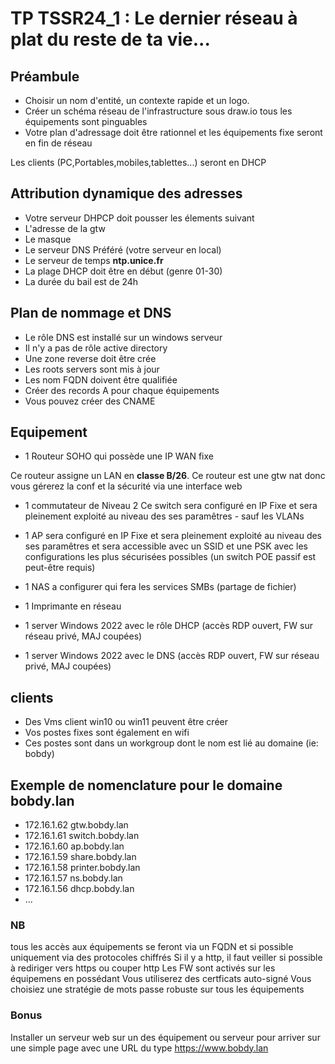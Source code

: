 # TP TSSR24_1 : Le dernier réseau à plat du reste de ta vie...

## Préambule
- Choisir un nom d'entité, un contexte rapide et un logo.
- Créer un schéma réseau de l'infrastructure sous draw.io
tous les équipements sont pinguables
- Votre plan d'adressage doit être rationnel et les équipements fixe seront en fin de réseau

Les clients (PC,Portables,mobiles,tablettes...) seront en DHCP

## Attribution dynamique des adresses
- Votre serveur DHPCP doit pousser les élements suivant
- L'adresse de la gtw
- Le masque
- Le serveur DNS Préféré (votre serveur en local)
- Le serveur de temps **ntp.unice.fr**
- La plage DHCP doit être en début (genre 01-30)
- La durée du bail est de 24h



## Plan de nommage et DNS
- Le rôle DNS est installé sur un windows serveur
- Il  n'y a pas de rôle active directory
- Une zone reverse doit être crée
- Les roots servers sont mis à jour
- Les nom FQDN doivent être qualifiée
- Créer des records A pour chaque équipements
- Vous pouvez créer des CNAME

## Equipement
- 1 Routeur SOHO qui possède une IP WAN fixe

Ce routeur assigne un LAN en **classe B/26**.
Ce routeur est une gtw nat donc vous gérerez la conf et la sécurité via une interface web

- 1 commutateur de Niveau 2 
Ce switch sera configuré en IP Fixe et sera pleinement exploité au niveau des ses paramêtres - sauf les VLANs

- 1 AP sera configuré en IP Fixe et sera pleinement exploité au niveau des ses paramêtres et sera accessible avec un SSID et une PSK avec les configurations les plus sécurisées possibles
(un switch POE passif est peut-être requis)

- 1 NAS a configurer qui fera les services SMBs (partage de fichier)

- 1 Imprimante en réseau

- 1 server Windows 2022 avec le rôle DHCP (accès RDP ouvert, FW sur réseau privé, MAJ coupées)

- 1 server Windows 2022 avec le DNS (accès RDP ouvert, FW sur réseau privé, MAJ coupées)

## clients
- Des Vms client win10 ou win11 peuvent être créer
- Vos postes fixes sont également en wifi
- Ces postes sont dans un workgroup dont le nom est lié au domaine (ie: bobdy)

## Exemple de nomenclature pour le domaine bobdy.lan

- 172.16.1.62 gtw.bobdy.lan
- 172.16.1.61 switch.bobdy.lan
- 172.16.1.60 ap.bobdy.lan
- 172.16.1.59 share.bobdy.lan
- 172.16.1.58 printer.bobdy.lan
- 172.16.1.57 ns.bobdy.lan
- 172.16.1.56 dhcp.bobdy.lan
- ...

### NB
tous les accès aux équipements se feront via un FQDN et si possible uniquement via des protocoles chiffrés
Si il y a http, il faut veiller si possible à rediriger vers https ou couper http
Les FW sont activés sur les équipemens en possédant
Vous utiliserez des certficats auto-signé 
Vous choisiez une stratégie de mots passe robuste sur tous les équipements

### Bonus

Installer un serveur web sur un des équipement ou serveur pour arriver sur une simple page avec une URL du type https://www.bobdy.lan
